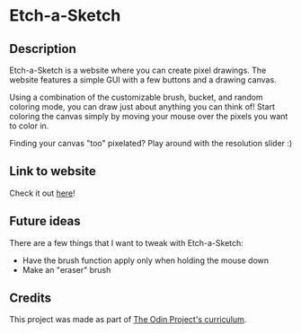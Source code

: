 # Etch-a-Sketch

## Description

Etch-a-Sketch is a website where you can create pixel drawings. The website features a simple GUI with a few buttons and a drawing canvas.

Using a combination of the customizable brush, bucket, and random coloring mode, you can draw just about anything you can think of! Start coloring the canvas simply by moving your mouse over the pixels you want to color in.

Finding your canvas "too" pixelated? Play around with the resolution slider :)

## Link to website

Check it out <a href="https://dingdongg.github.io/odin-eas/" target="_blank">here</a>!

## Future ideas

There are a few things that I want to tweak with Etch-a-Sketch:
- Have the brush function apply only when holding the mouse down
- Make an "eraser" brush

## Credits

This project was made as part of [The Odin Project's curriculum](https://www.theodinproject.com/lessons/foundations-etch-a-sketch).

